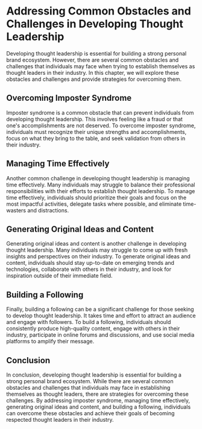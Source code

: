 Addressing Common Obstacles and Challenges in Developing Thought Leadership
=====================================================================================================================

Developing thought leadership is essential for building a strong personal brand ecosystem. However, there are several common obstacles and challenges that individuals may face when trying to establish themselves as thought leaders in their industry. In this chapter, we will explore these obstacles and challenges and provide strategies for overcoming them.

Overcoming Imposter Syndrome
----------------------------

Imposter syndrome is a common obstacle that can prevent individuals from developing thought leadership. This involves feeling like a fraud or that one's accomplishments are not deserved. To overcome imposter syndrome, individuals must recognize their unique strengths and accomplishments, focus on what they bring to the table, and seek validation from others in their industry.

Managing Time Effectively
-------------------------

Another common challenge in developing thought leadership is managing time effectively. Many individuals may struggle to balance their professional responsibilities with their efforts to establish thought leadership. To manage time effectively, individuals should prioritize their goals and focus on the most impactful activities, delegate tasks where possible, and eliminate time-wasters and distractions.

Generating Original Ideas and Content
-------------------------------------

Generating original ideas and content is another challenge in developing thought leadership. Many individuals may struggle to come up with fresh insights and perspectives on their industry. To generate original ideas and content, individuals should stay up-to-date on emerging trends and technologies, collaborate with others in their industry, and look for inspiration outside of their immediate field.

Building a Following
--------------------

Finally, building a following can be a significant challenge for those seeking to develop thought leadership. It takes time and effort to attract an audience and engage with followers. To build a following, individuals should consistently produce high-quality content, engage with others in their industry, participate in online forums and discussions, and use social media platforms to amplify their message.

Conclusion
----------

In conclusion, developing thought leadership is essential for building a strong personal brand ecosystem. While there are several common obstacles and challenges that individuals may face in establishing themselves as thought leaders, there are strategies for overcoming these challenges. By addressing imposter syndrome, managing time effectively, generating original ideas and content, and building a following, individuals can overcome these obstacles and achieve their goals of becoming respected thought leaders in their industry.
